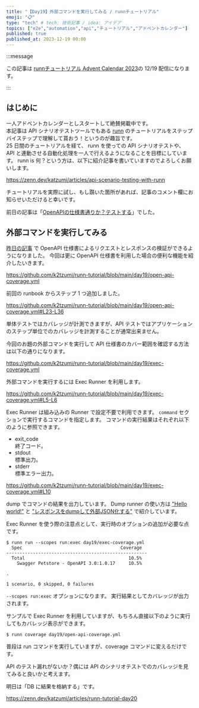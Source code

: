```yaml
---
title: "【Day19】外部コマンドを実行してみる / runnチュートリアル"
emoji: "📋"
type: "tech" # tech: 技術記事 / idea: アイデア
topics: ["e2e","automation","api","チュートリアル","アドベントカレンダー"]
published: true
published_at: 2023-12-19 00:00
---
```


:::message

この記事は [runnチュートリアル Advent Calendar 2023](https://qiita.com/advent-calendar/2023/runn-tutorial)の 12/19 配信になります。

:::

## はじめに

一人アドベントカレンダーとしスタートして絶賛掲載中です。  
本記事は API シナリオテストツールでもある [runn](https://github.com/k1LoW/runn) のチュートリアルをステップバイステップで理解して貰おう！というのが趣旨です。  
25 日間のチュートリアルを経て、 runn を使っての API シナリオテストや、 API と連動させる自動化処理を一人で行えるようになることを目標にしています。 
runn is 何？という方は、以下に紹介記事を書いていますのでよろしくお願いします。

https://zenn.dev/katzumi/articles/api-scenario-testing-with-runn

チュートリアルを実際に試し、もし躓いた箇所があれば、記事のコメント欄にお知らせいただけると幸いです。

前日の記事は「[OpenAPIの仕様書通りか？テストする](https://zenn.dev/katzumi/articles/runn-tutorial-day18)」でした。

## 外部コマンドを実行してみる

[昨日の記事](https://zenn.dev/katzumi/articles/runn-tutorial-day18) で OpenAPI 仕様書によるリクエストとレスポンスの検証ができるようになりました。 
今回は更に OpenAPI 仕様書を利用した場合の便利な機能を紹介したいきます。


https://github.com/k2tzumi/runn-tutorial/blob/main/day19/open-api-coverage.yml

前回の runbook からステップ 1 つ追加しました。

https://github.com/k2tzumi/runn-tutorial/blob/main/day19/open-api-coverage.yml#L23-L36

単体テストではカバレッジが計測できますが、API テストではアプリケーションのステップ単位でのカバレッジを計測することが通常出来ません。

今回のお題の外部コマンドを実行して API 仕様書のカバー範囲を確認する方法は以下の通りになります。

https://github.com/k2tzumi/runn-tutorial/blob/main/day19/exec-coverage.yml

外部コマンドを実行するには Exec Runner を利用します。

https://github.com/k2tzumi/runn-tutorial/blob/main/day19/exec-coverage.yml#L5-L6

Exec Runner は組み込みの Runner で設定不要で利用できます。
`command` セクションで実行するコマンドを指定します。
コマンドの実行結果はそれぞれ以下のように参照できます。

* exit_code  
終了コード。
* stdout  
標準出力。
* stderr  
標準エラー出力。

https://github.com/k2tzumi/runn-tutorial/blob/main/day19/exec-coverage.yml#L10

dump でコマンドの結果を出力しています。
Dump runner の使い方は ["Hello world!"](https://zenn.dev/katzumi/articles/runn-tutorial-day02) と ["レスポンスをdumpして外部JSON化する"](https://zenn.dev/katzumi/articles/runn-tutorial-day17) で紹介しています。


Exec Runner を使う際の注意点として、実行時のオプションの追加が必要な点です。

```console
$ runn run --scopes run:exec day19/exec-coverage.yml
  Spec                                     Coverage  
-----------------------------------------------------
  Total                                       10.5%  
    Swagger Petstore - OpenAPI 3.0:1.0.17     10.5%  

.

1 scenario, 0 skipped, 0 failures
```

`--scopes run:exec` オプションになります。
実行結果としてカバレッジが出力されます。

サンプルで Exec Runner を利用していますが、もちろん直接以下のように実行してもカバレッジ表示ができます。

```console
$ runn coverage day19/open-api-coverage.yml
```

普段は run コマンドを実行していますが、coverage コマンドに変えるだけです。

API のテスト漏れがないか？偶には API のシナリオテストでのカバレッジを見てみると良いかと考えます。

明日は「DB に結果を格納する」です。

https://zenn.dev/katzumi/articles/runn-tutorial-day20
